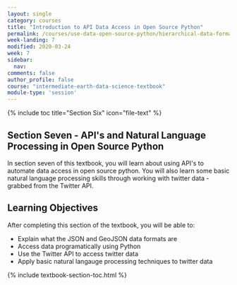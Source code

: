```yaml
---
layout: single
category: courses
title: "Introduction to API Data Access in Open Source Python"
permalink: /courses/use-data-open-source-python/hierarchical-data-formats-hdf/
week-landing: 7
modified: 2020-03-24
week: 7
sidebar:
  nav:
comments: false
author_profile: false
course: "intermediate-earth-data-science-textbook"
module-type: 'session'
---
```


{% include toc title="Section Six" icon="file-text" %}

<div class="notice--info" markdown="1">

## <i class="fa fa-ship" aria-hidden="true"></i> Section Seven - API's and Natural Language Processing in Open Source Python

In section seven of this textbook, you will learn about using API's to automate data 
access in open source python. You will also learn some basic natural language
processing skills through working with twitter data - grabbed from the Twitter API.


## <i class="fa fa-graduation-cap" aria-hidden="true"></i> Learning Objectives

After completing this section of the textbook, you will be able to:

* Explain what the JSON and GeoJSON data formats are
* Access data programatically using Python
* Use the Twitter API to access twitter data
* Apply basic natural langauge processing techniques to twitter data

</div>

{% include textbook-section-toc.html %}
